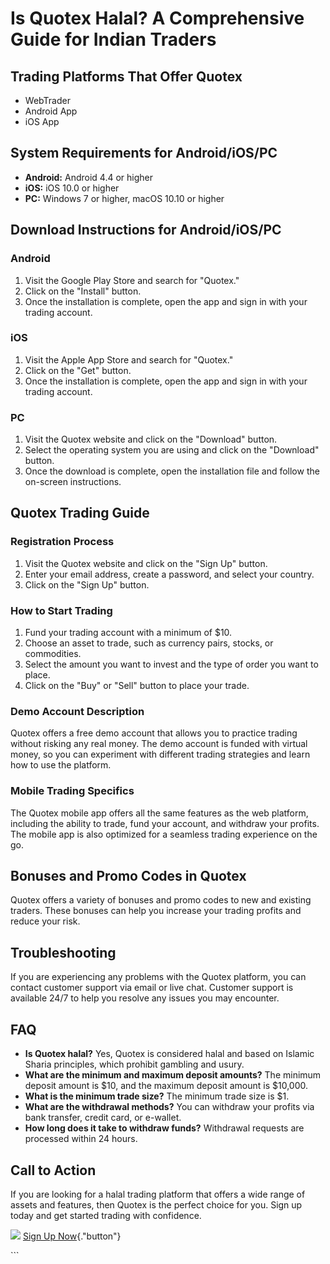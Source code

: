 # Is Quotex Halal? A Comprehensive Guide for Indian Traders

## Trading Platforms That Offer Quotex

-   WebTrader
-   Android App
-   iOS App

## System Requirements for Android/iOS/PC

-   **Android:** Android 4.4 or higher
-   **iOS:** iOS 10.0 or higher
-   **PC:** Windows 7 or higher, macOS 10.10 or higher

## Download Instructions for Android/iOS/PC

### Android

1.  Visit the Google Play Store and search for "Quotex."
2.  Click on the "Install" button.
3.  Once the installation is complete, open the app and sign in with
    your trading account.

### iOS

1.  Visit the Apple App Store and search for "Quotex."
2.  Click on the "Get" button.
3.  Once the installation is complete, open the app and sign in with
    your trading account.

### PC

1.  Visit the Quotex website and click on the "Download" button.
2.  Select the operating system you are using and click on the
    "Download" button.
3.  Once the download is complete, open the installation file and follow
    the on-screen instructions.

## Quotex Trading Guide

### Registration Process

1.  Visit the Quotex website and click on the "Sign Up" button.
2.  Enter your email address, create a password, and select your
    country.
3.  Click on the "Sign Up" button.

### How to Start Trading

1.  Fund your trading account with a minimum of \$10.
2.  Choose an asset to trade, such as currency pairs, stocks, or
    commodities.
3.  Select the amount you want to invest and the type of order you want
    to place.
4.  Click on the "Buy" or "Sell" button to place your trade.

### Demo Account Description

Quotex offers a free demo account that allows you to practice trading
without risking any real money. The demo account is funded with virtual
money, so you can experiment with different trading strategies and learn
how to use the platform.

### Mobile Trading Specifics

The Quotex mobile app offers all the same features as the web platform,
including the ability to trade, fund your account, and withdraw your
profits. The mobile app is also optimized for a seamless trading
experience on the go.

## Bonuses and Promo Codes in Quotex

Quotex offers a variety of bonuses and promo codes to new and existing
traders. These bonuses can help you increase your trading profits and
reduce your risk.

## Troubleshooting

If you are experiencing any problems with the Quotex platform, you can
contact customer support via email or live chat. Customer support is
available 24/7 to help you resolve any issues you may encounter.

## FAQ

-   **Is Quotex halal?** Yes, Quotex is considered halal and based on
    Islamic Sharia principles, which prohibit gambling and usury.
-   **What are the minimum and maximum deposit amounts?** The minimum
    deposit amount is \$10, and the maximum deposit amount is \$10,000.
-   **What is the minimum trade size?** The minimum trade size is \$1.
-   **What are the withdrawal methods?** You can withdraw your profits
    via bank transfer, credit card, or e-wallet.
-   **How long does it take to withdraw funds?** Withdrawal requests are
    processed within 24 hours.

## Call to Action

If you are looking for a halal trading platform that offers a wide range
of assets and features, then Quotex is the perfect choice for you. Sign
up today and get started trading with confidence.

[![](https://static.quotex.io/files/4_en/300_250.jpg)](https://traff.sbs/brokerqxlid)
[Sign Up
Now](\%22https://broker-qx.pro/sign-up/?lid=1102511\%22){."button"}

\`\`\`

